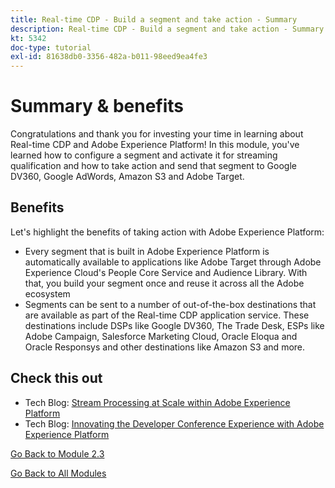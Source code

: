 ```yaml
---
title: Real-time CDP - Build a segment and take action - Summary
description: Real-time CDP - Build a segment and take action - Summary
kt: 5342
doc-type: tutorial
exl-id: 81638db0-3356-482a-b011-98eed9ea4fe3
---
```

# Summary & benefits

Congratulations and thank you for investing your time in learning about Real-time CDP and Adobe Experience Platform! 
In this module, you've learned how to configure a segment and activate it for streaming qualification and how to take action and send that segment to Google DV360, Google AdWords, Amazon S3 and Adobe Target. 

## Benefits

Let's highlight the benefits of taking action with Adobe Experience Platform:

- Every segment that is built in Adobe Experience Platform is automatically available to applications like Adobe Target through Adobe Experience Cloud's People Core Service and Audience Library. With that, you build your segment once and reuse it across all the Adobe ecosystem
- Segments can be sent to a number of out-of-the-box destinations that are available as part of the Real-time CDP application service. These destinations include DSPs like Google DV360, The Trade Desk, ESPs like Adobe Campaign, Salesforce Marketing Cloud, Oracle Eloqua and Oracle Responsys and other destinations like Amazon S3 and more.

## Check this out

- Tech Blog: [Stream Processing at Scale within Adobe Experience Platform](https://medium.com/adobetech/stream-processing-at-scale-within-adobe-experience-platform-909ed502da71)
- Tech Blog: [Innovating the Developer Conference Experience with Adobe Experience Platform](https://medium.com/adobetech/innovating-developer-conference-with-adobe-experience-platform-c8c2d1fe8d88)

[Go Back to Module 2.3](./real-time-cdp-build-a-segment-take-action.md)

[Go Back to All Modules](../../../overview.md)
